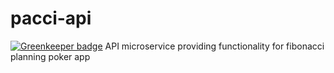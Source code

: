 # pacci-api

[![Greenkeeper badge](https://badges.greenkeeper.io/grenti/pacci-api.svg)](https://greenkeeper.io/)
API microservice providing functionality for fibonacci planning poker app
